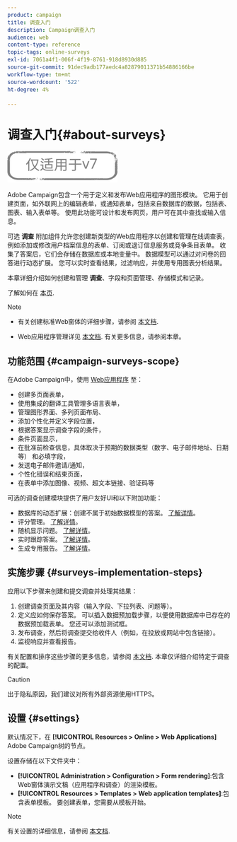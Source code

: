 ```yaml
---
product: campaign
title: 调查入门
description: Campaign调查入门
audience: web
content-type: reference
topic-tags: online-surveys
exl-id: 7061a4f1-006f-4f19-8761-918d8930d885
source-git-commit: 91dec9adb177aedc4a82879011371b54886166be
workflow-type: tm+mt
source-wordcount: '522'
ht-degree: 4%

---
```


# 调查入门{#about-surveys}

![](../../assets/v7-only.svg)

Adobe Campaign包含一个用于定义和发布Web应用程序的图形模块。 它用于创建页面，如外联网上的编辑表单，或通知表单，包括来自数据库的数据，包括表、图表、输入表单等。 使用此功能可设计和发布网页，用户可在其中查找或输入信息。

可选 **调查** 附加组件允许您创建新类型的Web应用程序以创建和管理在线调查表，例如添加或修改用户档案信息的表单、订阅或退订信息服务或竞争条目表单。 收集了答案后，它们会存储在数据库或本地变量中。 数据模型可以通过对问卷的回答进行动态扩展。 您可以实时查看结果，过滤响应，并使用专用图表分析结果。

本章详细介绍如何创建和管理 **调查**、字段和页面管理、存储模式和记录。

了解如何在 [本页](getting-started-with-surveys.md).

>[!NOTE]
>
>* 有关创建标准Web窗体的详细步骤，请参阅 [本文档](../../web/using/about-web-forms.md).
>
>* Web应用程序管理详见 [本文档](../../web/using/about-web-applications.md). 有关更多信息，请参阅本章。


## 功能范围 {#campaign-surveys-scope}

在Adobe Campaign中，使用 [Web应用程序](../../web/using/about-web-forms.md) 至：

* 创建多页面表单，
* 使用集成的翻译工具管理多语言表单，
* 管理图形界面、多列页面布局、
* 添加个性化并定义字段位置，
* 根据答案显示调查字段的条件，
* 条件页面显示，
* 在批准前检查信息，具体取决于预期的数据类型（数字、电子邮件地址、日期等） 和必填字段，
* 发送电子邮件邀请/通知，
* 个性化错误和结束页面，
* 在表单中添加图像、视频、超文本链接、验证码等

可选的调查创建模块提供了用户友好UI和以下附加功能：

* 数据库的动态扩展：创建不属于初始数据模型的答案。 [了解详情](../../surveys/using/managing-answers.md#storing-collected-answers)。
* 评分管理。 [了解详情](../../surveys/using/managing-answers.md#score-management)。
* 随机显示问题。 [了解详情](../../surveys/using/building-a-survey.md#adding-questions)。
* 实时跟踪答案。 [了解详情](../../surveys/using/publish--track-and-use-collected-data.md#response-tracking)。
* 生成专用报告。 [了解详情](../../surveys/using/publish--track-and-use-collected-data.md#reports-on-surveys)。


## 实施步骤 {#surveys-implementation-steps}

应用以下步骤来创建和提交调查并处理其结果：

1. 创建调查页面及其内容（输入字段、下拉列表、问题等）。
1. 定义应如何保存答案。 可以插入数据预加载步骤，以便使用数据库中已存在的数据预加载表单。 您还可以添加测试框。
1. 发布调查，然后将调查提交给收件人（例如，在投放或网站中包含链接）。
1. 监视响应并查看报告。

有关配置和排序这些步骤的更多信息，请参阅 [本文档](../../web/using/about-web-forms.md). 本章仅详细介绍特定于调查的配置。

>[!CAUTION]
>
>出于隐私原因，我们建议对所有外部资源使用HTTPS。

## 设置 {#settings}

默认情况下，在 **[!UICONTROL Resources > Online > Web Applications]** Adobe Campaign树的节点。

设置存储在以下文件夹中：

* **[!UICONTROL Administration > Configuration > Form rendering]**:包含Web窗体演示文稿（应用程序和调查）的渲染模板。
* **[!UICONTROL Resources > Templates > Web application templates]**:包含表单模板。 要创建表单，您需要从模板开始。

>[!NOTE]
>
>有关设置的详细信息，请参阅 [本文档](../../web/using/about-web-forms.md).
